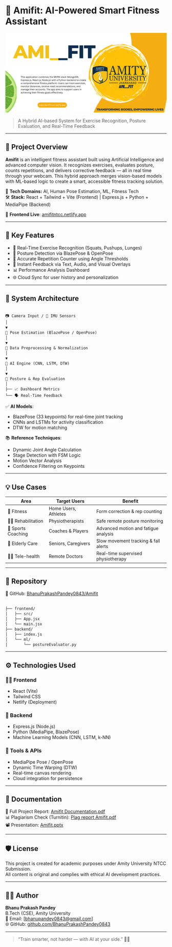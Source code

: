 
# 🧠 Amifit: AI-Powered Smart Fitness Assistant

![Amifit Banner](./Amifit%20Banner.png)

> A Hybrid AI-based System for Exercise Recognition, Posture Evaluation, and Real-Time Feedback

---

## 📌 Project Overview

**Amifit** is an intelligent fitness assistant built using Artificial Intelligence and advanced computer vision. It recognizes exercises, evaluates posture, counts repetitions, and delivers corrective feedback — all in real time through your webcam. This hybrid approach merges vision-based models with ML-based logic to create a smart, accessible fitness tracking solution.

🧪 **Tech Domains:** AI, Human Pose Estimation, ML, Fitness Tech  
🛠️ **Stack:** React + Tailwind + Vite (Frontend) | Express.js + Python + MediaPipe (Backend)

🔗 **Frontend Live**: [amifitntcc.netlify.app](https://amifitntcc.netlify.app)

---

## 🎯 Key Features

- 📸 Real-Time Exercise Recognition (Squats, Pushups, Lunges)
- 🏃 Posture Detection via BlazePose & OpenPose
- 🔁 Accurate Repetition Counter using Angle Thresholds
- 💬 Instant Feedback via Text, Audio, and Visual Overlays
- 📊 Performance Analysis Dashboard
- 🌐 Cloud Sync for user history and personalization

---

## 🧠 System Architecture

```

📷 Camera Input / 🎯 IMU Sensors
│
▼
🧍 Pose Estimation (BlazePose / OpenPose)
│
▼
🧹 Data Preprocessing & Normalization
│
▼
🧠 AI Engine (CNN, LSTM, DTW)
│
▼
🎯 Posture & Rep Evaluation
│
├── 📈 Dashboard Metrics
└── 🗣️ Real-Time Feedback

```

✅ **AI Models**:  
- BlazePose (33 keypoints) for real-time joint tracking  
- CNNs and LSTMs for activity classification  
- DTW for motion matching

📚 **Reference Techniques**:  
- Dynamic Joint Angle Calculation  
- Stage Detection with FSM Logic  
- Motion Vector Analysis  
- Confidence Filtering on Keypoints

---

## 💡 Use Cases

| Area              | Target Users        | Benefit                                |
|------------------|---------------------|----------------------------------------|
| 💪 Fitness        | Home Users, Athletes | Form correction & rep counting         |
| 🧘‍♂️ Rehabilitation | Physiotherapists     | Safe remote posture monitoring         |
| 🏅 Sports Coaching | Coaches & Players   | Advanced motion and fatigue analysis   |
| 👴 Elderly Care    | Seniors, Caregivers | Slow movement tracking & fall alerts   |
| 🧑‍⚕️ Tele-health     | Remote Doctors       | Real-time supervised physiotherapy     |

---

## 🔗 Repository

📁 GitHub: [BhanuPrakashPandey0843/Amifit](https://github.com/BhanuPrakashPandey0843/Amifit.git)

```

├── frontend/
│   ├── src/
│   ├── App.jsx
│   └── main.jsx
├── backend/
│   ├── index.js
│   └── ml/
│       └── postureEvaluator.py

```

---

## ⚙️ Technologies Used

### 👩‍🎨 Frontend
- React (Vite)
- Tailwind CSS
- Netlify (Deployment)

### 🔧 Backend
- Express.js (Node.js)
- Python (MediaPipe, BlazePose)
- Machine Learning Models (CNN, LSTM, k-NN)

### 🧰 Tools & APIs
- MediaPipe Pose / OpenPose
- Dynamic Time Warping (DTW)
- Real-time canvas rendering
- Cloud integration for persistence

---

## 📖 Documentation

📄 Full Project Report: [Amifit Documentation.pdf](./Amifit%20Documentation.pdf)  
📊 Plagiarism Check (Turnitin): [Plag report Amifit.pdf](./Plag%20report%20Amifit.pdf)  
📽️ Presentation: [Amifit.pptx](./Amifit.pptx)

---



## 🛡️ License

This project is created for academic purposes under Amity University NTCC Submission.  
All content is original and complies with ethical AI development practices.

---

## 👨‍💻 Author

**Bhanu Prakash Pandey**  
B.Tech (CSE), Amity University  
📧 Email: [bhanupandey0843@gmail.com]  
🌐 GitHub: [github.com/BhanuPrakashPandey0843](https://github.com/BhanuPrakashPandey0843)


---

> “Train smarter, not harder — with AI at your side.” 💪🤖

